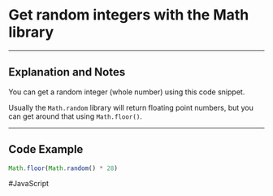 # Get random integers with the Math library

---
## Explanation and Notes

You can get a random integer (whole number) using this code snippet.

Usually the `Math.random` library will return floating point numbers, but you can get around that using `Math.floor()`.

---
## Code Example

```JavaScript
Math.floor(Math.random() * 28)
```


#JavaScript 